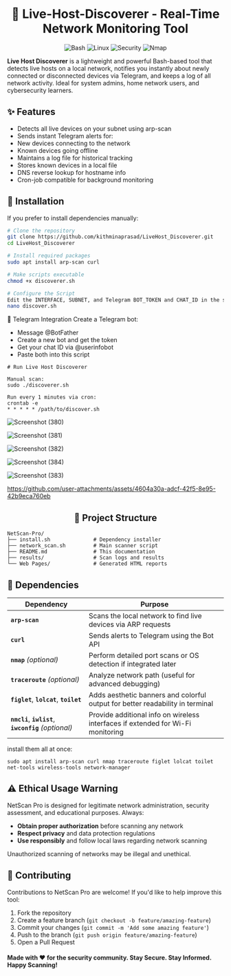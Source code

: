 # <div align="center">📡 Live-Host-Discoverer - Real-Time Network Monitoring Tool</div>

<div align="center">
  <img src="https://img.shields.io/badge/Bash-4EAA25?style=for-the-badge&logo=gnu-bash&logoColor=white" alt="Bash">
  <img src="https://img.shields.io/badge/Linux-FCC624?style=for-the-badge&logo=linux&logoColor=black" alt="Linux">
  <img src="https://img.shields.io/badge/Security-ED1C24?style=for-the-badge&logo=security&logoColor=white" alt="Security">
  <img src="https://img.shields.io/badge/Nmap-0E83CD?style=for-the-badge&logo=nmap&logoColor=white" alt="Nmap">
</div>

**Live Host Discoverer** is a lightweight and powerful Bash-based tool that detects live hosts on a local network, notifies you instantly about newly connected or disconnected devices via Telegram, and keeps a log of all network activity. Ideal for system admins, home network users, and cybersecurity learners.

## <div align="left">✨ Features

  - Detects all live devices on your subnet using arp-scan
  - Sends instant Telegram alerts for:
  - New devices connecting to the network
  - Known devices going offline
  - Maintains a log file for historical tracking
  - Stores known devices in a local file
  - DNS reverse lookup for hostname info
  - Cron-job compatible for background monitoring

## <div align="left">🚀 Installation

If you prefer to install dependencies manually:

```bash
# Clone the repository
git clone https://github.com/kithminaprasad/LiveHost_Discoverer.git
cd LiveHost_Discoverer

# Install required packages
sudo apt install arp-scan curl

# Make scripts executable
chmod +x discoverer.sh

# Configure the Script
Edit the INTERFACE, SUBNET, and Telegram BOT_TOKEN and CHAT_ID in the script:
nano discover.sh
```

📩 Telegram Integration
Create a Telegram bot:
 - Message @BotFather
 - Create a new bot and get the token
 - Get your chat ID via @userinfobot
 - Paste both into this script

```
# Run Live Host Discoverer

Manual scan:
sudo ./discoverer.sh

Run every 1 minutes via cron:
crontab -e
* * * * * /path/to/discover.sh
```

![Screenshot (380)](https://github.com/user-attachments/assets/bcc5a5e2-7d7a-40f4-8780-834c27f1b7c6)

![Screenshot (381)](https://github.com/user-attachments/assets/5105324f-0861-4adc-8d65-d12948ea9ddc)

![Screenshot (382)](https://github.com/user-attachments/assets/8b9ab4c2-21ec-4e8a-b86a-b79ef26db733)

![Screenshot (384)](https://github.com/user-attachments/assets/5be0dfc6-b7c5-4d45-93b9-f3a9280577fe)

![Screenshot (383)](https://github.com/user-attachments/assets/b378fcbb-58c5-4847-9be0-49b49089aecd)


https://github.com/user-attachments/assets/4604a30a-adcf-42f5-8e95-42b9eca760eb






## <div align="center">📁 Project Structure</div>

```
NetScan-Pro/
├── install.sh              # Dependency installer
├── network_scan.sh         # Main scanner script
├── README.md               # This documentation
├── results/                # Scan logs and results
└── Web Pages/              # Generated HTML reports
```

## <div align="left">🔧 Dependencies</div>

| Dependency                                             | Purpose                                                                         |
| ------------------------------------------------------ | ------------------------------------------------------------------------------- |
| **`arp-scan`**                                         | Scans the local network to find live devices via ARP requests                   |
| **`curl`**                                             | Sends alerts to Telegram using the Bot API                                      |
| **`nmap`** *(optional)*                                | Perform detailed port scans or OS detection if integrated later                 |
| **`traceroute`** *(optional)*                          | Analyze network path (useful for advanced debugging)                            |
| **`figlet`**, **`lolcat`**, **`toilet`**               | Adds aesthetic banners and colorful output for better readability in terminal   |
| **`nmcli`**, **`iwlist`**, **`iwconfig`** *(optional)* | Provide additional info on wireless interfaces if extended for Wi-Fi monitoring |

install them all at once:
```
sudo apt install arp-scan curl nmap traceroute figlet lolcat toilet net-tools wireless-tools network-manager
```

## <div align="left">⚠️ Ethical Usage Warning</div>

NetScan Pro is designed for legitimate network administration, security assessment, and educational purposes. Always:

- **Obtain proper authorization** before scanning any network
- **Respect privacy** and data protection regulations
- **Use responsibly** and follow local laws regarding network scanning

Unauthorized scanning of networks may be illegal and unethical.

## <div align="left">🤝 Contributing</div>

Contributions to NetScan Pro are welcome! If you'd like to help improve this tool:

1. Fork the repository
2. Create a feature branch (`git checkout -b feature/amazing-feature`)
3. Commit your changes (`git commit -m 'Add some amazing feature'`)
4. Push to the branch (`git push origin feature/amazing-feature`)
5. Open a Pull Request

<div align="left">
  <h4>Made with ❤️ for the security community. Stay Secure. Stay Informed. Happy Scanning!</h4>
</div>
